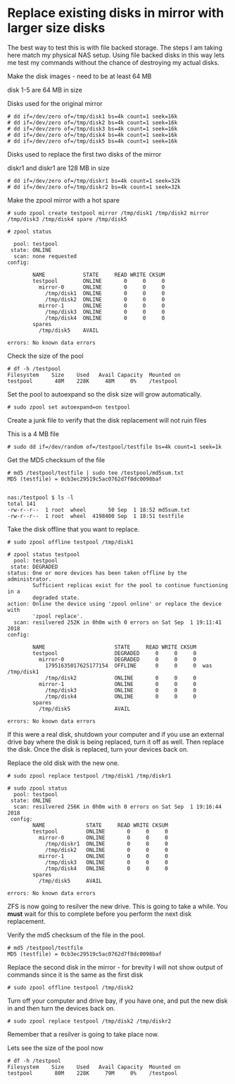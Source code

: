 # Replace existing disks in mirror with larger size disks

The best way to test this is with file backed storage. The steps I am taking here match my physical NAS setup. Using file backed disks in this way lets me test my commands without the chance of destroying my actual disks.

Make the disk images - need to be at least 64 MB

disk 1-5 are 64 MB in size 

Disks used for the original mirror

```shell
# dd if=/dev/zero of=/tmp/disk1 bs=4k count=1 seek=16k
# dd if=/dev/zero of=/tmp/disk2 bs=4k count=1 seek=16k
# dd if=/dev/zero of=/tmp/disk3 bs=4k count=1 seek=16k
# dd if=/dev/zero of=/tmp/disk4 bs=4k count=1 seek=16k
# dd if=/dev/zero of=/tmp/disk5 bs=4k count=1 seek=16k
```

Disks used to replace the first two disks of the mirror

diskr1 and diskr1 are 128 MB in size

```shell
# dd if=/dev/zero of=/tmp/diskr1 bs=4k count=1 seek=32k
# dd if=/dev/zero of=/tmp/diskr2 bs=4k count=1 seek=32k
```

Make the zpool mirror with a hot spare

```shell
# sudo zpool create testpool mirror /tmp/disk1 /tmp/disk2 mirror /tmp/disk3 /tmp/disk4 spare /tmp/disk5

# zpool status

  pool: testpool
 state: ONLINE
  scan: none requested
config:

        NAME            STATE     READ WRITE CKSUM
        testpool        ONLINE       0     0     0
          mirror-0      ONLINE       0     0     0
            /tmp/disk1  ONLINE       0     0     0
            /tmp/disk2  ONLINE       0     0     0
          mirror-1      ONLINE       0     0     0
            /tmp/disk3  ONLINE       0     0     0
            /tmp/disk4  ONLINE       0     0     0
        spares
          /tmp/disk5    AVAIL   

errors: No known data errors
```

Check the size of the pool

```shell
# df -h /testpool
Filesystem    Size    Used   Avail Capacity  Mounted on
testpool       48M    228K     48M     0%    /testpool
```

Set the pool to autoexpand so the disk size will grow automatically.

```shell
# sudo zpool set autoexpand=on testpool
```

Create a junk file to verify that the disk replacement will not ruin files

This is a 4 MB file

```shell
# sudo dd if=/dev/random of=/testpool/testfile bs=4k count=1 seek=1k
```

Get the MD5 checksum of the file

```shell
# md5 /testpool/testfile | sudo tee /testpool/md5sum.txt
MD5 (testfile) = 0cb3ec29519c5ac0762d7f8dc0098baf


nas:/testpool $ ls -l
total 141
-rw-r--r--  1 root  wheel       50 Sep  1 18:52 md5sum.txt
-rw-r--r--  1 root  wheel  4198400 Sep  1 18:51 testfile
```

Take the disk offline that you want to replace.

```shell
# sudo zpool offline testpool /tmp/disk1

# zpool status testpool
  pool: testpool
 state: DEGRADED
status: One or more devices has been taken offline by the administrator.
        Sufficient replicas exist for the pool to continue functioning in a
        degraded state.
action: Online the device using 'zpool online' or replace the device with
        'zpool replace'.
  scan: resilvered 252K in 0h0m with 0 errors on Sat Sep  1 19:11:41 2018
config:

        NAME                      STATE     READ WRITE CKSUM
        testpool                  DEGRADED     0     0     0
          mirror-0                DEGRADED     0     0     0
            17951635017625177154  OFFLINE      0     0     0  was /tmp/disk1
            /tmp/disk2            ONLINE       0     0     0
          mirror-1                ONLINE       0     0     0
            /tmp/disk3            ONLINE       0     0     0
            /tmp/disk4            ONLINE       0     0     0
        spares
          /tmp/disk5              AVAIL   

errors: No known data errors
```

If this were a real disk, shutdown your computer and if you use an external drive bay where the disk is being replaced, turn it off as well. Then replace the disk. Once the disk is replaced, turn your devices back on.

Replace the old disk with the new one.

```shell
# sudo zpool replace testpool /tmp/disk1 /tmp/diskr1

# sudo zpool status
  pool: testpool
 state: ONLINE
  scan: resilvered 256K in 0h0m with 0 errors on Sat Sep  1 19:16:44 2018
 config:
        NAME             STATE     READ WRITE CKSUM
        testpool         ONLINE       0     0     0
          mirror-0       ONLINE       0     0     0
            /tmp/diskr1  ONLINE       0     0     0
            /tmp/disk2   ONLINE       0     0     0
          mirror-1       ONLINE       0     0     0
            /tmp/disk3   ONLINE       0     0     0
            /tmp/disk4   ONLINE       0     0     0
        spares
          /tmp/disk5     AVAIL   

errors: No known data errors
```

ZFS is now going to resilver the new drive.  This is going to take a while.  You **must** wait for this to complete before you perform the next disk replacement.

Verify the md5 checksum of the file in the pool.

```shell
# md5 /testpool/testfile
MD5 (testfile) = 0cb3ec29519c5ac0762d7f8dc0098baf
```

Replace the second disk in the mirror - for brevity I will not show output of commands since it is the same as the first disk

```shell
# sudo zpool offline testpool /tmp/disk2
```

Turn off your computer and drive bay, if you have one, and put the new disk in and then turn the devices back on.

```shell
# sudo zpool replace testpool /tmp/disk2 /tmp/diskr2
```

Remember that a resilver is going to take place now.

Lets see the size of the pool now

```shell
# df -h /testpool
Filesystem    Size    Used   Avail Capacity  Mounted on
testpool       80M    228K     79M     0%    /testpool
```

